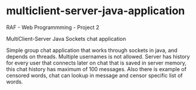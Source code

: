 # multiclient-server-java-application

RAF - Web Programmming - Project 2

MultiClient-Server Java Sockets chat application

Simple group chat application that works through sockets in java, and depends on threads.
Multiple usernames is not allowed.
Server has history for every user that connects later on chat that is saved in server memory, this chat history has maximum of 100 messages.
Also there is example of censored words, chat can lookup in message and censor specific list of words.
